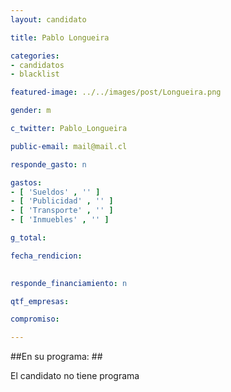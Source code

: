 ```yaml
---
layout: candidato

title: Pablo Longueira

categories: 
- candidatos
- blacklist

featured-image: ../../images/post/Longueira.png

gender: m

c_twitter: Pablo_Longueira

public-email: mail@mail.cl

responde_gasto: n

gastos:
- [ 'Sueldos' , '' ]
- [ 'Publicidad' , '' ]
- [ 'Transporte' , '' ]
- [ 'Inmuebles' , '' ]

g_total:

fecha_rendicion:

 
responde_financiamiento: n

qtf_empresas:

compromiso:

---
```

##En su programa: ##

El candidato no tiene programa

